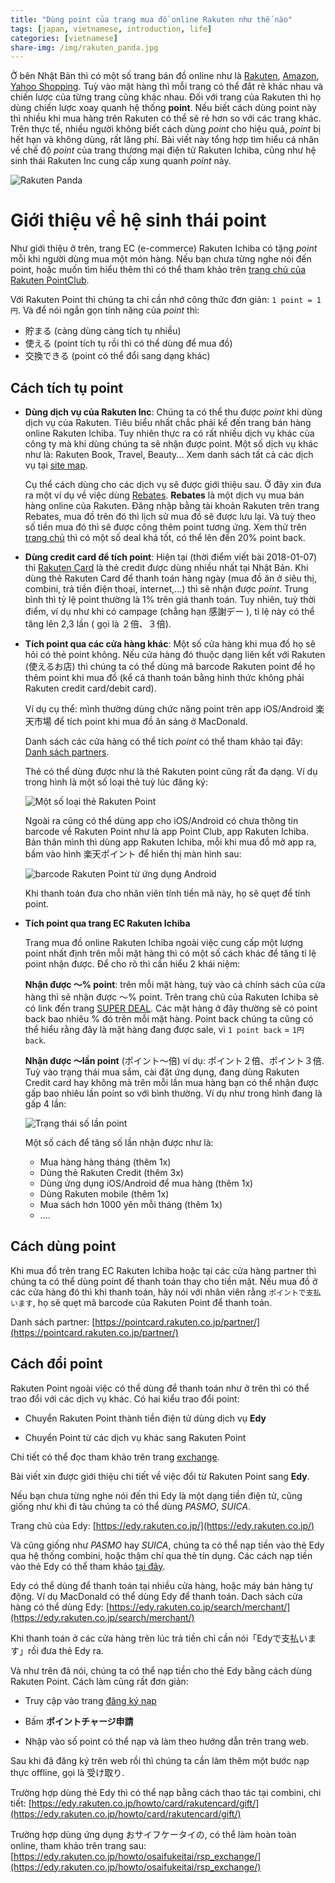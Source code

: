 ```yaml
---
title: "Dùng point của trang mua đồ online Rakuten như thế nào"
tags: [japan, vietnamese, introduction, life]
categories: [vietnamese]
share-img: /img/rakuten_panda.jpg
---
```


Ở bên Nhật Bản thì có một số trang bán đồ online như là [Rakuten](https://www.rakuten.co.jp/), [Amazon](https://www.amazon.co.jp/), [Yahoo Shopping](https://shopping.yahoo.co.jp/). Tuỳ vào mặt hàng thì mỗi trang có thể đắt rẻ khác nhau và chiến lược của từng trang cũng khác nhau. Đối với trang của Rakuten thì họ dùng chiến lược xoay quanh hệ thống **point**. Nếu biết cách dùng point này thì nhiều khi mua hàng trên Rakuten có thể sẽ rẻ hơn so với các trang khác. Trên thực tế, nhiều người không biết cách dùng *point* cho hiệu quả, *point* bị hết hạn và không dùng, rất lãng phí. Bài viết này tổng hợp tìm hiểu cá nhân về chế độ *point* của trang thương mại điện tử Rakuten Ichiba, cũng như hệ sinh thái Rakuten Inc cung cấp xung quanh *point* này.

![Rakuten Panda](/img/rakuten_panda.jpg)

# Giới thiệu về hệ sinh thái point

Như giới thiệu ở trên, trang EC (e-commerce) Rakuten Ichiba có tặng *point* mỗi khi người dùng mua một món hàng. Nếu bạn chưa từng nghe nói đến point, hoặc muốn tìm hiểu thêm thì có thể tham khảo trên [trang chủ của Rakuten PointClub](https://point.rakuten.co.jp/guidance/?l-id=point_header_guidance).

Với Rakuten Point thì chúng ta chỉ cần nhớ công thức đơn giản: `1 point = 1円`. Và để nói ngắn gọn tính năng của *point* thì:

* 貯まる (càng dùng càng tích tụ nhiều)
* 使える (point tích tụ rồi thì có thể dùng để mua đồ)
* 交換できる (point có thể đổi sang dạng khác)

## Cách tích tụ point

* **Dùng dịch vụ của Rakuten Inc**: Chúng ta có thể thu được *point* khi dùng dịch vụ của Rakuten. Tiêu biểu nhất chắc phải kể đến trang bán hàng online Rakuten Ichiba. Tuy nhiên thực ra có rất nhiều dịch vụ khác của công ty mà khi dùng chúng ta sẽ nhận được point. Một số dịch vụ khác như là: Rakuten Book, Travel, Beauty... Xem danh sách tất cả các dịch vụ tại [site map](https://www.rakuten.co.jp/sitemap/). 

  Cụ thể cách dùng cho các dịch vụ sẽ được giới thiệu sau. Ở đây xin đưa ra một ví dụ về việc dùng [Rebates](https://www.rebates.jp/static/sem). **Rebates** là một dịch vụ mua bán hàng online của Rakuten. Đăng nhập bằng tài khoản Rakuten trên trang Rebates, mua đồ trên đó thì lịch sử mua đồ sẽ được lưu lại. Và tuỳ theo số tiền mua đó thì sẽ được công thêm point tương ứng. Xem thử trên [trang chủ](https://www.rebates.jp/) thì có một số deal khá tốt, có thể lên đến 20% point back.

* **Dùng credit card để tích point**: Hiện tại (thời điểm viết bài 2018-01-07) thì [Rakuten Card](https://www.rakuten-card.co.jp/) là thẻ credit được dùng nhiều nhất tại Nhật Bản. Khi dùng thẻ Rakuten Card để thanh toán hàng ngày (mua đồ ăn ở siêu thị, combini, trả tiền điện thoại, internet,...) thì sẽ nhận được *point*. Trung bình thì tỷ lệ point thường là 1% trên giá thanh toán. Tuy nhiên, tuỳ thời điểm, ví dụ như khi có campage (chẳng hạn 感謝デー ), tỉ lệ này có thể tăng lên 2,3 lần ( gọi là ２倍、３倍).

* **Tích point qua các cửa hàng khác**: Một số cửa hàng khi mua đồ họ sẽ hỏi có thẻ point không. Nếu cửa hàng đó thuộc dạng liên kết với Rakuten (使えるお店) thì chúng ta có thể dùng mã barcode Rakuten point để họ thêm point khi mua đồ (kể cả thanh toán bằng hình thức không phải Rakuten credit card/debit card). 

  Ví dụ cụ thể: mình thường dùng chức năng point trên app iOS/Android 楽天市場 để tích point khi mua đồ ăn sáng ở MacDonald. 
  
  Danh sách các cửa hàng có thể tích *point* có thể tham khảo tại đây: [Danh sách partners](https://pointcard.rakuten.co.jp/partner/).

  Thẻ có thể dùng được như là thẻ Rakuten point cũng rất đa dạng. Ví dụ trong hình là một số loại thẻ tuỳ lúc đăng ký:

  ![Một số loại thẻ Rakuten Point](/img/rakuten_point_card.png)

  Ngoài ra cũng có thể dùng app cho iOS/Android có chưa thông tin barcode về Rakuten Point như là app Point Club, app Rakuten Ichiba. Bản thân mình thì dùng app Rakuten Ichiba, mỗi khi mua đồ mở app ra, bấm vào hình 楽天ポイント để hiển thị màn hình sau:

  ![barcode Rakuten Point từ ứng dụng Android](/img/rakuten_point_app.png)

  Khi thanh toán đưa cho nhân viên tính tiền mã này, họ sẽ quẹt để tính point.

* **Tích point qua trang EC Rakuten Ichiba**

  Trang mua đồ online Rakuten Ichiba ngoài việc cung cấp một lượng point nhất định trên mỗi mặt hàng thì có một số cách khác để tăng tỉ lệ point nhận được. Để cho rõ thì cần hiểu 2 khái niệm: 

  **Nhận được 〜% point**: trên mỗi mặt hàng, tuỳ vào cả chính sách của cửa hàng thì sẽ nhận được 〜% point. Trên trang chủ của Rakuten Ichiba sẽ có link đến trang [SUPER DEAL](https://event.rakuten.co.jp/superdeal/timesale/). Các mặt hàng ở đây thường sẽ có point back bao nhiêu % đó trên mỗi mặt hàng. Point back chúng ta cũng có thể hiểu rằng đây là mặt hàng đang được sale, vì `1 point back` = `1円 back`.

  **Nhận được 〜lần point** (ポイント〜倍) ví dụ: ポイント２倍、ポイント３倍. Tuỳ vào trạng thái mua sắm, cài đặt ứng dụng, đang dùng Rakuten Credit card hay không mà trên mỗi lần mua hàng bạn có thể nhận được gấp bao nhiêu lần point so với bình thường. Ví dụ như trong hình đang là gấp 4 lần:

  ![Trạng thái số lần point](/img/rakuten_point.png)

    Một số cách để tăng số lần nhận được như là:

    * Mua hàng hàng tháng (thêm 1x)
    * Dùng thẻ Rakuten Credit (thêm 3x)
    * Dùng ứng dụng iOS/Android để mua hàng (thêm 1x)
    * Dùng Rakuten mobile (thêm 1x)
    * Mua sách hơn 1000 yên mỗi tháng (thêm 1x)
    * ....

## Cách dùng point

Khi mua đồ trên trang EC Rakuten Ichiba hoặc tại các cửa hàng partner thì chúng ta có thể dùng point để thanh toán thay cho tiền mặt. Nếu mua đồ ở các cửa hàng đó thì khi thanh toán, hãy nói với nhân viên rằng `ポイントで支払います`, họ sẽ quẹt mã barcode của Rakuten Point để thanh toán.

Danh sách partner: [https://pointcard.rakuten.co.jp/partner/](https://pointcard.rakuten.co.jp/partner/)

## Cách đổi point

<script async src="//pagead2.googlesyndication.com/pagead/js/adsbygoogle.js"></script>
<ins class="adsbygoogle"
     style="display:block; text-align:center;"
     data-ad-layout="in-article"
     data-ad-format="fluid"
     data-ad-client="ca-pub-2750437710821247"
     data-ad-slot="8905029259"></ins>
<script>
     (adsbygoogle = window.adsbygoogle || []).push({});
</script>

Rakuten Point ngoài việc có thể dùng để thanh toán như ở trên thì có thể trao đổi với các dịch vụ khác. Có hai kiểu trao đổi point:

* Chuyển Rakuten Point thành tiền điện tử dùng dịch vụ **Edy**

* Chuyển Point từ các dịch vụ khác sang Rakuten Point

Chi tiết có thể đọc tham khảo trên trang [exchange](https://point.rakuten.co.jp/exchange/).

Bài viết xin được giới thiệu chi tiết về việc đổi từ Rakuten Point sang **Edy**.

Nếu bạn chưa từng nghe nói đến thì Edy là một dạng tiền điện tử, cũng giống như khi đi tàu chúng ta có thể dùng *PASMO*, *SUICA*.

Trang chủ của Edy: [https://edy.rakuten.co.jp/](https://edy.rakuten.co.jp/)

Và cũng giống như *PASMO* hay *SUICA*, chúng ta có thể nạp tiền vào thẻ Edy qua hệ thống combini, hoặc thậm chí qua thẻ tín dụng. Các cách nạp tiền vào thẻ Edy có thể tham khảo [tại đây](https://edy.rakuten.co.jp/howto/charge/).

Edy có thể dùng để thanh toán tại nhiều cửa hàng, hoặc máy bán hàng tự động. Ví dụ MacDonald có thể dùng Edy để thanh toán. Dach sách cửa hàng có thể dùng Edy: [https://edy.rakuten.co.jp/search/merchant/](https://edy.rakuten.co.jp/search/merchant/)

Khi thanh toán ở các cửa hàng trên lúc trả tiền chỉ cần nói「Edyで支払います」rồi đưa thẻ Edy ra.

Và như trên đã nói, chúng ta có thể nạp tiền cho thẻ Edy bằng cách dùng Rakuten Point. Cách làm cũng rất đơn giản:

* Truy cập vào trang [đăng ký nạp](https://pointcharge.edy.rakuten.co.jp/exchange/edy/)

* Bấm **ポイントチャージ申請**

* Nhập vào số point có thể nạp và làm theo hướng dẫn trên trang web.

Sau khi đã đăng ký trên web rồi thì chúng ta cần làm thêm một bước nạp thực offline, gọi là 受け取り.
 
Trường hợp dùng thẻ Edy thì có thể nạp bằng cách thao tác tại combini, chi tiết: [https://edy.rakuten.co.jp/howto/card/rakutencard/gift/](https://edy.rakuten.co.jp/howto/card/rakutencard/gift/)

Trường hợp dùng ứng dụng おサイフケータイの, có thể làm hoàn toàn online, tham khảo trên trang sau: [https://edy.rakuten.co.jp/howto/osaifukeitai/rsp_exchange/](https://edy.rakuten.co.jp/howto/osaifukeitai/rsp_exchange/)

<script async src="//pagead2.googlesyndication.com/pagead/js/adsbygoogle.js"></script>
<ins class="adsbygoogle"
     style="display:block; text-align:center;"
     data-ad-layout="in-article"
     data-ad-format="fluid"
     data-ad-client="ca-pub-2750437710821247"
     data-ad-slot="8905029259"></ins>
<script>
     (adsbygoogle = window.adsbygoogle || []).push({});
</script>

